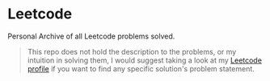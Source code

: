 # Leetcode
Personal Archive of all Leetcode problems solved. 

> This repo does not hold the description to the problems, or my intuition in solving them, 
> I would suggest taking a look at my [Leetcode profile](https://leetcode.com/Jackdek11/) if you want to find any specific solution's
> problem statement.